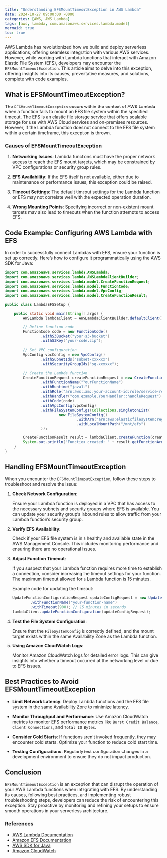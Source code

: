 ```yaml
---
title: "Understanding EFSMountTimeoutException in AWS Lambda"
date: 2024-10-27 09:00:00 -0000
categories: [AWS, AWS Lambda]
tags: [aws, lambda, com.amazonaws.services.lambda.model]
mermaid: true
toc: true
---
```



AWS Lambda has revolutionized how we build and deploy serverless applications, offering seamless integration with various AWS services. However, while working with Lambda functions that interact with Amazon Elastic File System (EFS), developers may encounter the `EFSMountTimeoutException`. This article aims to delve into this exception, offering insights into its causes, preventative measures, and solutions, complete with code examples.

## What is EFSMountTimeoutException?

The `EFSMountTimeoutException` occurs within the context of AWS Lambda when a function fails to mount an EFS file system within the specified timeout. The EFS is an elastic file storage service that offers scalable storage for use with AWS Cloud services and on-premises resources. However, if the Lambda function does not connect to the EFS file system within a certain timeframe, this exception is thrown.

### Causes of EFSMountTimeoutException

1. **Networking Issues**: Lambda functions must have the proper network access to reach the EFS mount targets, which may be constrained by VPC configurations or security group rules.
   
2. **EFS Availability**: If the EFS itself is not available, either due to maintenance or performance issues, this exception could be raised.

3. **Timeout Settings**: The default timeout settings for the Lambda function or EFS may not correlate well with the expected operation duration.

4. **Wrong Mounting Points**: Specifying incorrect or non-existent mount targets may also lead to timeouts when the function attempts to access EFS.

## Code Example: Configuring AWS Lambda with EFS

In order to successfully connect Lambdas with EFS, ensure your function is set up correctly. Here’s how to configure it programmatically using the AWS SDK for Java:

```java
import com.amazonaws.services.lambda.AWSLambda;
import com.amazonaws.services.lambda.AWSLambdaClientBuilder;
import com.amazonaws.services.lambda.model.CreateFunctionRequest;
import com.amazonaws.services.lambda.model.FunctionCode;
import com.amazonaws.services.lambda.model.VpcConfig;
import com.amazonaws.services.lambda.model.CreateFunctionResult;

public class LambdaEFSSetup {

    public static void main(String[] args) {
        AWSLambda lambdaClient = AWSLambdaClientBuilder.defaultClient();

        // Define function code
        FunctionCode code = new FunctionCode()
                .withS3Bucket("your-s3-bucket")
                .withS3Key("your-code.zip");
        
        // Set VPC configuration
        VpcConfig vpcConfig = new VpcConfig()
                .withSubnetIds("subnet-xxxxxx")
                .withSecurityGroupIds("sg-xxxxxx");

        // Create the Lambda function
        CreateFunctionRequest createFunctionRequest = new CreateFunctionRequest()
                .withFunctionName("YourFunctionName")
                .withRuntime("java11")
                .withRole("arn:aws:iam::your-account-id:role/service-role/your-role")
                .withHandler("com.example.YourHandler::handleRequest")
                .withCode(code)
                .withVpcConfig(vpcConfig)
                .withFileSystemConfigs(Collections.singletonList(
                        new FileSystemConfig()
                                .withArn("arn:aws:elasticfilesystem:region:account-id:file-system/fs-your-filesystem-id")
                                .withLocalMountPath("/mnt/efs")
                ));

        CreateFunctionResult result = lambdaClient.createFunction(createFunctionRequest);
        System.out.println("Function created: " + result.getFunctionArn());
    }
}
```

## Handling EFSMountTimeoutException

When you encounter the `EFSMountTimeoutException`, follow these steps to troubleshoot and resolve the issue:

1. **Check Network Configuration**:
   
   Ensure your Lambda function is deployed in a VPC that has access to the necessary subnets and security groups where EFS is available. You can update your security group’s inbound rules to allow traffic from your Lambda function’s security group.

2. **Verify EFS Availability**:
   
   Check if your EFS file system is in a healthy and available state in the AWS Management Console. This includes monitoring performance and ensuring there are no operational issues.

3. **Adjust Function Timeout**:
   
   If you suspect that your Lambda function requires more time to establish a connection, consider increasing the timeout settings for your function. The maximum timeout allowed for a Lambda function is 15 minutes.

   Example code for updating the timeout:

   ```java
   UpdateFunctionConfigurationRequest updateConfigRequest = new UpdateFunctionConfigurationRequest()
           .withFunctionName("your-function-name")
           .withTimeout(900); // 15 minutes in seconds
   lambdaClient.updateFunctionConfiguration(updateConfigRequest);
   ```

4. **Test the File System Configuration**:
   
   Ensure that the `FileSystemConfig` is correctly defined, and the mount target exists within the same Availability Zone as the Lambda function.

5. **Using Amazon CloudWatch Logs**:

   Monitor Amazon CloudWatch logs for detailed error logs. This can give insights into whether a timeout occurred at the networking level or due to EFS issues.

## Best Practices to Avoid EFSMountTimeoutException

- **Limit Network Latency**: Deploy Lambda functions and the EFS file system in the same Availability Zone to minimize latency.
  
- **Monitor Throughput and Performance**: Use Amazon CloudWatch metrics to monitor EFS performance metrics like `Burst Credit Balance`, `Client Connections`, and `Total IO Bytes`.

- **Consider Cold Starts**: If functions aren’t invoked frequently, they may encounter cold starts. Optimize your function to reduce cold start time.

- **Testing Configurations**: Regularly test configuration changes in a development environment to ensure they do not impact production.

## Conclusion

`EFSMountTimeoutException` is an exception that can disrupt the operation of your AWS Lambda functions when integrating with EFS. By understanding its causes, following best practices, and implementing robust troubleshooting steps, developers can reduce the risk of encountering this exception. Stay proactive by monitoring and refining your setups to ensure smooth operations in your serverless architecture.

### References

- [AWS Lambda Documentation](https://docs.aws.amazon.com/lambda/index.html)
- [Amazon EFS Documentation](https://docs.aws.amazon.com/efs/index.html)
- [AWS SDK for Java](https://aws.amazon.com/sdk-for-java/)
- [Amazon CloudWatch](https://aws.amazon.com/cloudwatch/)